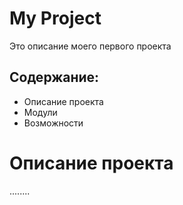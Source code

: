 # My Project
Это описание моего первого проекта

## Содержание:
- Описание проекта
- Модули
- Возможности

# Описание проекта
........